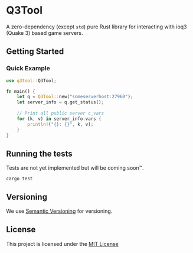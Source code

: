 
# Q3Tool

A zero-dependency (except `std`) pure Rust library for interacting with ioq3 (Quake 3) based game servers.

## Getting Started
### Quick Example
```rust
use q3tool::Q3Tool;

fn main() {
    let q = Q3Tool::new("someserverhost:27960");
    let server_info = q.get_status();
    
    // Print all public server c_vars
    for (k, v) in server_info.vars {
        println!("{}: {}", k, v);
    }
}
```
## Running the tests
Tests are not yet implemented but will be coming soon:tm:.

`cargo test`

## Versioning

We use [Semantic Versioning](http://semver.org/) for versioning.

## License

This project is licensed under the [MIT License](LICENSE.md)
